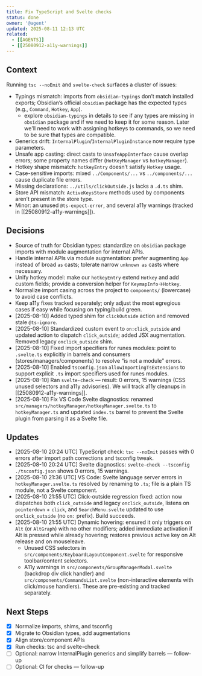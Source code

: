```yaml
---
title: Fix TypeScript and Svelte checks
status: done
owner: '@agent'
updated: 2025-08-11 12:13 UTC
related:
  - [[AGENTS]]
  - [[25080912-a11y-warnings]]
---
```


## Context

Running `tsc --noEmit` and `svelte-check` surfaces a cluster of issues:

- Typings mismatch: imports from `obsidian-typings` don’t match installed exports; Obsidian’s official `obsidian` package has the expected types (e.g., `Command`, `Hotkey`, `App`).
  - explore `obsidian-typings` in details to see if any types are missing in `obsidian` package and if we need to keep it for some reason. Later we'll need to work with assigning hotkeys to commands, so we need to be sure that types are compatible.
- Generics drift: `InternalPlugin`/`InternalPluginInstance` now require type parameters.
- Unsafe app casting: direct casts to `UnsafeAppInterface` cause overlap errors; some property names differ (`HotKeyManager` vs `hotkeyManager`).
- Hotkey shape mismatch: `hotkeyEntry` doesn’t satisfy `Hotkey` usage.
- Case-sensitive imports: mixed `../Components/...` vs `../components/...` cause duplicate file errors.
- Missing declarations: `../utils/clickOutside.js` lacks a `.d.ts` shim.
- Store API mismatch: `ActiveKeysStore` methods used by components aren’t present in the store type.
- Minor: an unused `@ts-expect-error`, and several a11y warnings (tracked in [[25080912-a11y-warnings]]).

## Decisions

- Source of truth for Obsidian types: standardize on `obsidian` package imports with module augmentation for internal APIs.
- Handle internal APIs via module augmentation: prefer augmenting `App` instead of broad `as` casts; tolerate narrow `unknown as` casts where necessary.
- Unify hotkey model: make our `hotkeyEntry` extend `Hotkey` and add custom fields; provide a conversion helper for `KeymapInfo`→`Hotkey`.
- Normalize import casing across the project to `components/` (lowercase) to avoid case conflicts.
- Keep a11y fixes tracked separately; only adjust the most egregious cases if easy while focusing on typing/build green.
- [2025-08-10] Added typed shim for `clickOutside` action and removed stale `@ts-ignore`.
- [2025-08-10] Standardized custom event to `on:click_outside` and updated action to dispatch `click_outside`; added JSX augmentation. Removed legacy `onclick_outside` shim.
- [2025-08-10] Fixed import specifiers for runes modules: point to `.svelte.ts` explicitly in barrels and consumers (stores/managers/components) to resolve “is not a module” errors.
- [2025-08-10] Enabled `tsconfig.json` `allowImportingTsExtensions` to support explicit `.ts` import specifiers used for runes modules.
- [2025-08-10] Ran `svelte-check` — result: 0 errors, 15 warnings (CSS unused selectors and a11y advisories). We will track a11y cleanups in [[25080912-a11y-warnings]].
- [2025-08-10] Fix VS Code Svelte diagnostics: renamed `src/managers/hotkeyManager/hotkeyManager.svelte.ts` to `hotkeyManager.ts` and updated `index.ts` barrel to prevent the Svelte plugin from parsing it as a Svelte file.

## Updates
- [2025-08-10 20:24 UTC] TypeScript check: `tsc --noEmit` passes with 0 errors after import path corrections and tsconfig tweak.
- [2025-08-10 20:24 UTC] Svelte diagnostics: `svelte-check --tsconfig ./tsconfig.json` shows 0 errors, 15 warnings.
- [2025-08-10 21:36 UTC] VS Code: Svelte language server errors in `hotkeyManager.svelte.ts` resolved by renaming to `.ts`; file is a plain TS module, not a Svelte component.
- [2025-08-10 21:55 UTC] Click-outside regression fixed: action now dispatches both `click_outside` and legacy `onclick_outside`, listens on `pointerdown` + `click`, and `SearchMenu.svelte` updated to use `onclick_outside` (no `on:` prefix). Build succeeds.
- [2025-08-10 21:55 UTC] Dynamic hovering: ensured it only triggers on `Alt` (or `AltGraph`) with no other modifiers; added immediate activation if Alt is pressed while already hovering; restores previous active key on Alt release and on mouseleave.
  - Unused CSS selectors in `src/components/KeyboardLayoutComponent.svelte` for responsive toolbar/content selectors.
  - A11y warnings in `src/components/GroupManagerModal.svelte` (backdrop div click handler) and `src/components/CommandsList.svelte` (non-interactive elements with click/mouse handlers). These are pre-existing and tracked separately.

## Next Steps
- [x] Normalize imports, shims, and tsconfig
- [x] Migrate to Obsidian types, add augmentations
- [x] Align store/component APIs
- [x] Run checks: tsc and svelte-check
- [ ] Optional: narrow InternalPlugin generics and simplify barrels — follow-up
- [ ] Optional: CI for checks — follow-up
